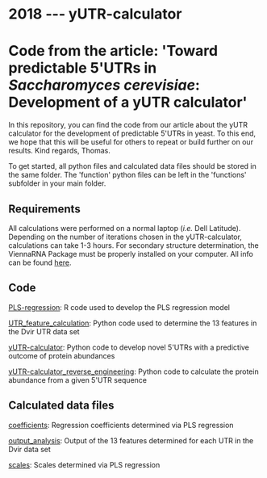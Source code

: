 # 2018 --- yUTR-calculator

# Code from the article: 'Toward predictable 5'UTRs in *Saccharomyces cerevisiae*: Development of a yUTR calculator'

In this repository, you can find the code from our article about the yUTR calculator for the development of predictable 5'UTRs in yeast.
To this end, we hope that this will be useful for others to repeat or build further on our results. 
Kind regards, Thomas.

To get started, all python files and calculated data files should be stored in the same folder. The 'function' python files can be left in the 'functions' subfolder in your main folder.

## Requirements

All calculations were performed on a normal laptop (*i.e.* Dell Latitude). Depending on the number of iterations chosen in the yUTR-calculator, calculations can take 1-3 hours. For secondary structure determination, the ViennaRNA Package must be properly installed on your computer. All info can be found [here](https://www.tbi.univie.ac.at/RNA/).

## Code

[PLS-regression](Code/PLS-regression.R): R code used to develop the PLS regression model

[UTR_feature_calculation](Code/UTR_feature_calculation.py): Python code used to determine the 13 features in the Dvir UTR data set

[yUTR-calculator](Code/yUTR-calculator.py): Python code to develop novel 5'UTRs with a predictive outcome of protein abundances

[yUTR-calculator_reverse_engineering](yUTR-calculator_reverse_engineering.py): Python code to calculate the protein abundance from a given 5'UTR sequence

## Calculated data files

[coefficients](Calculated_data/coefficients.csv): Regression coefficients determined via PLS regression

[output_analysis](Calculated_data/output_analysis.csv): Output of the 13 features determined for each UTR in the Dvir data set

[scales](Calculated_data/scales.csv): Scales determined via PLS regression
